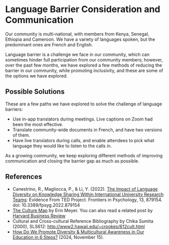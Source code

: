 # Language Barrier Consideration and Communication

Our community is multi-national, with members from Kenya, Senegal, Ethiopia and Cameroon. We have a variety of languages spoken, but the predominant ones are French and English.

Language barrier is a challenge we face in our community, which can sometimes hinder full participation from our community members; however, over the past few months, we have explored a few methods of reducing the barrier in our community, while promoting inclusivity, and these are some of the options we have explored.

## Possible Solutions

These are a few paths we have explored to solve the challenge of language barriers:

- Use in-app translators during meetings. Live captions on Zoom had been the most effective.
- Translate community-wide documents in French, and have two versions of them.
- Have live translators during calls, and enable attendees to pick what language they would like to listen to the calls in.

As a growing community, we keep exploring different methods of improving communication and closing the barrier gap as much as possible.

## References

- Canestrino, R., Magliocca, P., & Li, Y. (2022). [The Impact of Language Diversity on Knowledge Sharing Within International University Research Teams](https://www.frontiersin.org/journals/psychology/articles/10.3389/fpsyg.2022.879154/full): Evidence From TED Project. Frontiers in Psychology, 13, 879154. doi: 10.3389/fpsyg.2022.879154
- [The Culture Map](https://erinmeyer.com/books/the-culture-map) by Erin Meyer. You can also read a related post by [Harvard Business Review](https://hbr.org/2014/05/navigating-the-cultural-minefield)
- Cultural and Cross-cultural Reference Bibliography by Chika Sumita (2000), SLS612: http://www2.hawaii.edu/~crookes/612cult.html
- [How Do We Promote Diversity & Multicultural Awareness in Our Education in 6 Steps?](https://www.amityschool.nl/events/newsblogs/blog/~board/blog/post/how-do-we-promote-diversity-multicultural-awareness-in-our-education-in-6-steps) (2024, November 15).
